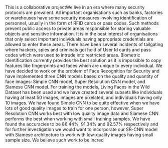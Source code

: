 This is a collaborative projectWe live in an era where many security protocols are prevalent. All important organisations such as banks, factories or warehouses have some security measures involving identification of personnel, usually in the form of RFID cards or pass codes. Such methods prevent public access to private areas responsible for storing valuable objects and sensitive information. It is in the best interest of organisations that only select important individuals having appropriate credentials are allowed to enter these areas. There have been several incidents of tailgating where hackers, spies and criminals got hold of User Id cards and pass codes which were used to intrude into restricted areas. Biometric identification currently provides the best solution as it is impossible to copy features like fingerprints and faces which are unique to every individual. We have decided to work on the problem of Face Recognition for Security and have implemented three CNN models based on the quality and quantity of face images: Simple CNN model, Super Resolution CNN model, and Siamese CNN model. For training the models, Living Faces in the Wild Dataset has been used and we have created several subsets like individuals having at least 50 images, images are pixelated, and individuals having only 10 images. We have found Simple CNN to be quite effective when we have lots of good quality images to train for one person, however, Super Resolution CNN works best with low quality image data and Siamese CNN performs the best when working with small training samples. We have found the accuracies to be 86.44%, 91.34% and 92.57% respectively and for further investigation we would want to incorporate our SR-CNN model with Siamese architecture to work with low-quality images having small sample size. We believe such work to be incred
